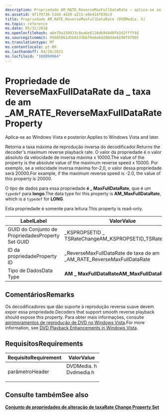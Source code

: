 ```yaml
---
description: Propriedade AM_RATE_ReverseMaxFullDataRate – aplica-se ao Windows Vista e posterior.
ms.assetid: 4f170736-516d-4420-a215-e0e414f036cd
title: Propriedade AM_RATE_ReverseMaxFullDataRate (DVDMedia. h)
ms.topic: reference
ms.date: 05/31/2018
ms.openlocfilehash: a6e70a330433c8ea6e8116db944d8fb3d2ffff4d
ms.sourcegitcommit: 95685061d5b0333bbf9e6ebd208dde8190f97005
ms.translationtype: MT
ms.contentlocale: pt-BR
ms.lasthandoff: 04/28/2021
ms.locfileid: "108099964"
---
```

# <a name="am_rate_reversemaxfulldatarate-property"></a><span data-ttu-id="5c1ca-103">Propriedade de ReverseMaxFullDataRate da \_ taxa de am \_</span><span class="sxs-lookup"><span data-stu-id="5c1ca-103">AM\_RATE\_ReverseMaxFullDataRate Property</span></span>

<span data-ttu-id="5c1ca-104">Aplica-se ao Windows Vista e posterior.</span><span class="sxs-lookup"><span data-stu-id="5c1ca-104">Applies to Windows Vista and later.</span></span>

<span data-ttu-id="5c1ca-105">Retorna a taxa máxima de reprodução inversa do decodificador.</span><span class="sxs-lookup"><span data-stu-id="5c1ca-105">Returns the decoder's maximum reverse playback rate.</span></span> <span data-ttu-id="5c1ca-106">O valor da propriedade é o valor absoluto da velocidade de inversa máxima x 10000.</span><span class="sxs-lookup"><span data-stu-id="5c1ca-106">The value of the property is the absolute value of the maximum reverse speed x 10000.</span></span> <span data-ttu-id="5c1ca-107">Por exemplo, se a velocidade inversa máxima for-2,0, o valor dessa propriedade será 20000.</span><span class="sxs-lookup"><span data-stu-id="5c1ca-107">For example, if the maximum reverse speed is -2.0, the value of this property is 20000.</span></span>

<span data-ttu-id="5c1ca-108">O tipo de dados para essa propriedade **é \_ MaxFullDataRate**, que é um `typedef` para **longo**.</span><span class="sxs-lookup"><span data-stu-id="5c1ca-108">The data type for this property is **AM\_MaxFullDataRate**, which is a `typedef` for **LONG**.</span></span>

<span data-ttu-id="5c1ca-109">Esta propriedade é somente para leitura.</span><span class="sxs-lookup"><span data-stu-id="5c1ca-109">This property is read-only.</span></span>



| <span data-ttu-id="5c1ca-110">Label</span><span class="sxs-lookup"><span data-stu-id="5c1ca-110">Label</span></span> | <span data-ttu-id="5c1ca-111">Valor</span><span class="sxs-lookup"><span data-stu-id="5c1ca-111">Value</span></span> |
|-------------------|----------------------------------|
| <span data-ttu-id="5c1ca-112">GUID do Conjunto de Propriedades</span><span class="sxs-lookup"><span data-stu-id="5c1ca-112">Property Set GUID</span></span> | <span data-ttu-id="5c1ca-113">\_KSPROPSETID \_ TSRateChange</span><span class="sxs-lookup"><span data-stu-id="5c1ca-113">AM\_KSPROPSETID\_TSRateChange</span></span>    |
| <span data-ttu-id="5c1ca-114">ID da propriedade</span><span class="sxs-lookup"><span data-stu-id="5c1ca-114">Property ID</span></span>       | <span data-ttu-id="5c1ca-115">\_ReverseMaxFullDataRate de taxa de am \_</span><span class="sxs-lookup"><span data-stu-id="5c1ca-115">AM\_RATE\_ReverseMaxFullDataRate</span></span> |
| <span data-ttu-id="5c1ca-116">Tipo de Dados</span><span class="sxs-lookup"><span data-stu-id="5c1ca-116">Data Type</span></span>         | <span data-ttu-id="5c1ca-117">**AM \_ MaxFullDataRate**</span><span class="sxs-lookup"><span data-stu-id="5c1ca-117">**AM\_MaxFullDataRate**</span></span>          |



 

## <a name="remarks"></a><span data-ttu-id="5c1ca-118">Comentários</span><span class="sxs-lookup"><span data-stu-id="5c1ca-118">Remarks</span></span>

<span data-ttu-id="5c1ca-119">Os decodificadores que dão suporte à reprodução reversa suave devem expor essa propriedade.</span><span class="sxs-lookup"><span data-stu-id="5c1ca-119">Decoders that support smooth reverse playback should expose this property.</span></span> <span data-ttu-id="5c1ca-120">Para obter mais informações, consulte [aprimoramentos de reprodução de DVD no Windows Vista](dvd-playback-enhancements-in-windows-vista.md).</span><span class="sxs-lookup"><span data-stu-id="5c1ca-120">For more information, see [DVD Playback Enhancements in Windows Vista](dvd-playback-enhancements-in-windows-vista.md).</span></span>

## <a name="requirements"></a><span data-ttu-id="5c1ca-121">Requisitos</span><span class="sxs-lookup"><span data-stu-id="5c1ca-121">Requirements</span></span>



| <span data-ttu-id="5c1ca-122">Requisito</span><span class="sxs-lookup"><span data-stu-id="5c1ca-122">Requirement</span></span> | <span data-ttu-id="5c1ca-123">Valor</span><span class="sxs-lookup"><span data-stu-id="5c1ca-123">Value</span></span> |
|-------------------|---------------------------------------------------------------------------------------|
| <span data-ttu-id="5c1ca-124">parâmetro</span><span class="sxs-lookup"><span data-stu-id="5c1ca-124">Header</span></span><br/> | <dl> <span data-ttu-id="5c1ca-125"><dt>DVDMedia. h</dt></span><span class="sxs-lookup"><span data-stu-id="5c1ca-125"><dt>Dvdmedia.h</dt></span></span> </dl> |



## <a name="see-also"></a><span data-ttu-id="5c1ca-126">Consulte também</span><span class="sxs-lookup"><span data-stu-id="5c1ca-126">See also</span></span>

<dl> <dt>

[<span data-ttu-id="5c1ca-127">**Conjunto de propriedades de alteração de taxa**</span><span class="sxs-lookup"><span data-stu-id="5c1ca-127">**Rate Change Property Set**</span></span>](rate-change-property-set.md)
</dt> </dl>

 

 




